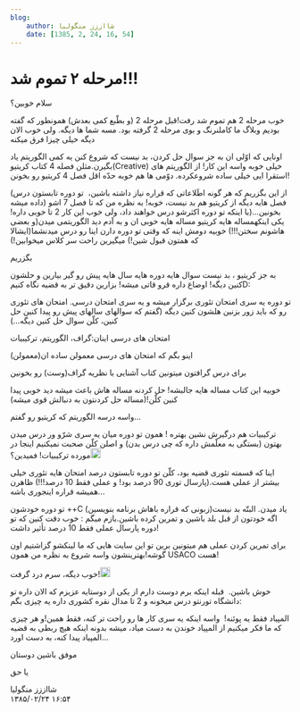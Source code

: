 ```yaml
---
blog:
    author: شااززز منگولیا
    date: [1385, 2, 24, 16, 54]
---
```

# مرحله ۲ تموم شد!!!

<div class="cnt">
<p></p>سلام خوبین؟<p></p><p>خوب مرحله 2 هم تموم شد رفت!قبل مرحله 2 (و بطّبع کمی بعدش) همونطور که گفته بودیم وبلاگ ما کاملنرنگ و بوی مرحله 2 گرفته بود. مسه شما ها دیگه. ولی خوب الان دیگه خیلی چیزا فرق میکنه</p>
<p>اونایی که اوّلی ان به جز سوال حل کردن، بد نیست که شروع کنن یه کمی الگوریتم یاد بگیرن.مثلن فصله 4 کتاب کریتیو(Creative) خیلی خوبه واسه این کار! از الگوریتم های استقرا ایی خیلی ساده شروعکرده. دوّمی ها هم خوبه حدّه اقل فصل 4 کریتیو رو بخونن!</p>
<p>(از این بگزریم که هر گونه اطَلاعاتی که قراره نیاز داشته باشین،  تو دوره تابستون درس داده میشه) فصل هایه دیگه از کریتیو هم بد نیست، خوبه! به نظره من که تا فصل 7 اشو بخونین...(با اینکه تو دوره اکثرشو درس خواهند داد، ولی خوب این کار 2 تا خوبی داره! یکی اینکهمساله هایه کریتیو مساله هایه خوبی ان و به آدم دید الگوریتمی میدن(و بعضی هاشونم سختن!!!) خوبیه دومش اینه که وقتی تو دوره دارن اینا رو درس میدنشما(ایشالا که همتون قبول شین!) میگیرین راحت سر کلاس میخوابین!)</p>
<p>بگزریم</p>
<p>به جز کریتیو ، بد نیست سوال هایه دوره هایه سال هایه پیش رو گیر بیارین و حلشون کنین دیگه! اوضاع داره قرو قاتی میشه! بزارین دقیق تر به قضیه نگاه کنیمD:</p>
<p>تو دوره یه سری امتحان تئوری برگزار میشه و یه سری امتحان درسی. امتحان های تئوری رو که باید زور بزنین هلشون کنین دیگه (گفتم که سوالهای سالهای پیش رو پیدا کنین حل کنین، کلّن سوال حل کنین دیگه...)</p>
<p>امتحان های درسی اینان:گراف، الگوریتم، ترکیبیات</p>
<p>اینو بگم که امتحان های درسی معمولن ساده ان(معمولن)</p>
<p>برای درس گرافتون میتونین کتاب آشنایی با نظریه گراف(وست) رو بخونین</p>
<p>خوبیه این کتاب مساله هایه جالبشه! حل کردنه مساله هاش باعث میشه دید خوبی پیدا کنین کلّن!(مساله حل کردنتون به دنبالش قوی میشه)</p>
<p>واسه درسه الگوریتم که کریتیو رو گفتم...</p>
<p>ترکیبیات هم درگیرش نشین بهتره ! همون تو دوره میان یه سری شرّو ور درس میدن بهتون (بستگی به معلّمش داره که چی درس بدن) و اصلن کلّن صحبت نمیکنیم اینجا در مورده ترکیبیات! فمیدین؟<img height="18" src="http://blogfa.com/images/smileys/03.gif" width="18"/></p>
<p>اینا که قسمته تئوری قضیه بود، کلّن تو دوره تابستون درصد امتحان هایه تئوری خیلی بیشتر از عملی هست.(پارسال توری 90 درصد بود! و عملی فقط 10 درصد!!!) ظاهرن همیشه قراره اینجوری باشه...</p>
<p>تو دوره خودشون ++C (زبونی که قراره باهاش برنامه بنویسین)یاد میدن. البتّه بد نیست اگه خودتون از قبل بلد باشین و تمرین کرده باشین.بازم میگم : خوب دقت کنین که تو دوره پارسال عملی فقط 10 درصد تأثیر داشت!</p>
<p>برای تمرین کردن عملی هم میتونین برین تو این سایت هایی که ما لینکشو گزاشتیم اون گوشه!بهترینشون واسه شروع به نظره من همون USACO هست!</p>
<p>خوب دیگه، سرم درد گرفت!<img height="18" src="http://blogfa.com/images/smileys/03.gif" width="18"/></p>
<p>خوش باشین.  قبله اینکه برم دوست دارم از یکی از دوستایه عزیزم که الان داره تو دانشگاه تورنتو درس میخونه و 2 تا مدال نقره کشوری داره یه چیزی بگم:</p>
<p>المپیاد فقط یه پوئنه!  واسه اینکه یه سری کار ها رو راحت تر کنه، فقط همین!و هر چیزی که ما فکر میکنیم از المپیاد خوندن به دست میاد، میشه بدونه اینکه هیچ ربطی به قضیه المپیاد پیدا کنه، به دست اورد...</p>
<p>موفق باشین دوستان</p>
<p>یا حق</p>
</div>

<div class="blog-info">
    <div class="blog-author">شااززز منگولیا</div>
    <div class="blog-date">۱۳۸۵/۰۲/۲۴ ۱۶:۵۴</div>
</div>

